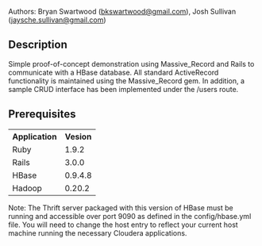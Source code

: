 Authors: Bryan Swartwood (bkswartwood@gmail.com), Josh Sullivan (jaysche.sullivan@gmail.com)

Description
-----------

Simple proof-of-concept demonstration using Massive_Record and Rails to communicate with a HBase database.  All standard ActiveRecord functionality is maintained using the Massive_Record gem.  In addition, a sample CRUD interface has been implemented under the /users route.

Prerequisites
-------------

<table>
  <tr>
    <th>Application</th>
  	<th>Vesion</th>	
	</tr>
  <tr>
    <td>Ruby</td>
    <td>1.9.2</td>
  </tr>
  <tr>
    <td>Rails</td>
    <td>3.0.0</td>
  </tr>
  <tr>
    <td>HBase</td>
    <td>0.9.4.8</td>
  </tr>
  <tr>
    <td>Hadoop</td>
    <td>0.20.2</td>
  </tr>
</table>

Note: The Thrift server packaged with this version of HBase must be running and accessible over port 9090 as defined in the config/hbase.yml file. You will need to change the host entry to reflect your current host machine running the necessary Cloudera applications.
